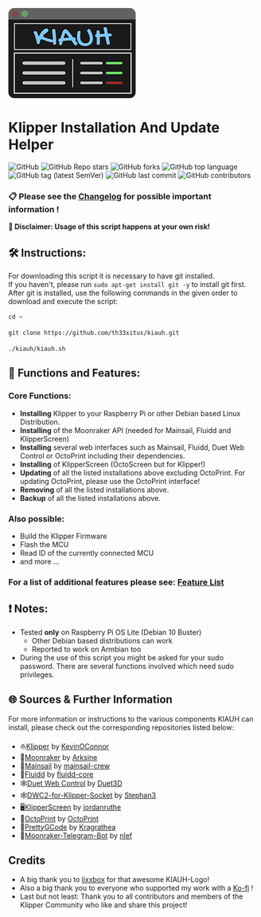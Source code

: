 ![kiauh-logo](resources/screenshots/kiauh.png)
# Klipper Installation And Update Helper
![GitHub](https://img.shields.io/github/license/th33xitus/kiauh)
![GitHub Repo stars](https://img.shields.io/github/stars/th33xitus/kiauh)
![GitHub forks](https://img.shields.io/github/forks/th33xitus/kiauh)
![GitHub top language](https://img.shields.io/github/languages/top/th33xitus/kiauh?logo=gnubash&logoColor=white)
![GitHub tag (latest SemVer)](https://img.shields.io/github/v/tag/th33xitus/kiauh)
![GitHub last commit](https://img.shields.io/github/last-commit/th33xitus/kiauh)
![GitHub contributors](https://img.shields.io/github/contributors/th33xitus/kiauh)

### **📋 Please see the [Changelog](docs/changelog.md) for possible important information !**

**📢 Disclaimer: Usage of this script happens at your own risk!**


## **🛠️ Instructions:**

For downloading this script it is necessary to have git installed.\
If you haven't, please run `sudo apt-get install git -y` to install git first.\
After git is installed, use the following commands in the given order to download and execute the script:

```shell
cd ~

git clone https://github.com/th33xitus/kiauh.git

./kiauh/kiauh.sh
```


## **🧰 Functions and Features:**

### **Core Functions:**

- **Installing** Klipper to your Raspberry Pi or other Debian based Linux Distribution.
- **Installing** of the Moonraker API (needed for Mainsail, Fluidd and KlipperScreen)
- **Installing** several web interfaces such as Mainsail, Fluidd, Duet Web Control or OctoPrint including their dependencies.
- **Installing** of KlipperScreen (OctoScreen but for Klipper!)
- **Updating** of all the listed installations above excluding OctoPrint. For updating OctoPrint, please use the OctoPrint interface!
- **Removing** of all the listed installations above.
- **Backup** of all the listed installations above.

### **Also possible:**

- Build the Klipper Firmware
- Flash the MCU
- Read ID of the currently connected MCU
- and more ...

### **For a list of additional features please see: [Feature List](docs/features.md)**

## **❗ Notes:**

- Tested **only** on Raspberry Pi OS Lite (Debian 10 Buster)
    - Other Debian based distributions can work
    - Reported to work on Armbian too
- During the use of this script you might be asked for your sudo password. There are several functions involved which need sudo privileges.

## **🌐 Sources & Further Information**

For more information or instructions to the various components KIAUH can install, please check out the corresponding repositories listed below:

* ⛵[Klipper](https://github.com/Klipper3d/klipper) by [KevinOConnor](https://github.com/KevinOConnor)
* 🌙[Moonraker](https://github.com/Arksine/moonraker) by [Arksine](https://github.com/Arksine)
* 💨[Mainsail](https://github.com/mainsail-crew/mainsail) by [mainsail-crew](https://github.com/mainsail-crew)
* 🌊[Fluidd](https://github.com/fluidd-core/fluidd) by [fluidd-core](https://github.com/fluidd-core)
* 🕸️[Duet Web Control](https://github.com/Duet3D/DuetWebControl) by [Duet3D](https://github.com/Duet3D)
* 🕸️[DWC2-for-Klipper-Socket](https://github.com/Stephan3/dwc2-for-klipper-socket) by [Stephan3](https://github.com/Stephan3)
* 🖥️[KlipperScreen](https://github.com/jordanruthe/KlipperScreen) by [jordanruthe](https://github.com/jordanruthe)
* 🐙[OctoPrint](https://github.com/OctoPrint/OctoPrint) by [OctoPrint](https://github.com/OctoPrint)
* 🔬[PrettyGCode](https://github.com/Kragrathea/pgcode) by [Kragrathea](https://github.com/Kragrathea)
* 🤖[Moonraker-Telegram-Bot](https://github.com/nlef/moonraker-telegram-bot) by [nlef](https://github.com/nlef)

## **Credits**

* A big thank you to [lixxbox](https://github.com/lixxbox) for that awesome KIAUH-Logo!
* Also a big thank you to everyone who supported my work with a [Ko-fi](https://ko-fi.com/th33xitus) !
* Last but not least: Thank you to all contributors and members of the Klipper Community who like and share this project!
